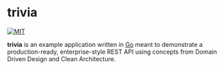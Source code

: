 # trivia
[![MIT](https://img.shields.io/github/license/markhaur/trivia)](https://github.com/markhaur/trivia/blob/main/LICENSE)

**trivia** is an example application written in [Go](https://go.dev/) meant to demonstrate a production-ready, enterprise-style REST API using concepts from Domain Driven Design and Clean Architecture.
